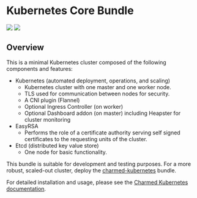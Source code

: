 # Kubernetes Core Bundle

![](https://img.shields.io/badge/kubernetes-1.22-brightgreen.svg) ![](https://img.shields.io/badge/juju-2.0+-brightgreen.svg)

## Overview

This is a minimal Kubernetes cluster composed of the following components and features:

- Kubernetes (automated deployment, operations, and scaling)
     - Kubernetes cluster with one master and one worker node.
     - TLS used for communication between nodes for security.
     - A CNI plugin (Flannel)
     - Optional Ingress Controller (on worker)
     - Optional Dashboard addon (on master) including Heapster for cluster monitoring
- EasyRSA
     - Performs the role of a certificate authority serving self signed certificates
       to the requesting units of the cluster.
- Etcd (distributed key value store)
     - One node for basic functionality.

This bundle is suitable for development and testing purposes. For a more robust, scaled-out cluster, deploy the
[charmed-kubernetes](https://jaas.ai/charmed-kubernetes) bundle.

For detailed installation and usage, please see the [Charmed Kubernetes documentation](https://ubuntu.com/kubernetes/docs).

